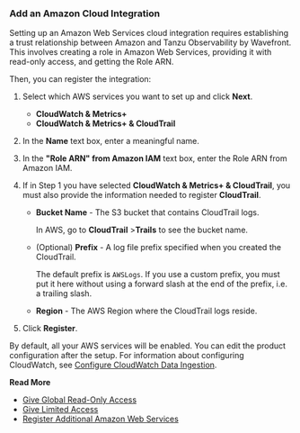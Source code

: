 ### Add an Amazon Cloud Integration

Setting up an Amazon Web Services cloud integration requires establishing a trust relationship between Amazon and Tanzu Observability by Wavefront. This involves creating a role in Amazon Web Services, providing it with read-only access, and getting the Role ARN.

Then, you can register the integration:

1. Select which AWS services you want to set up and click **Next**.
    * **CloudWatch & Metrics+**
    * **CloudWatch & Metrics+ & CloudTrail**
2. In the **Name** text box, enter a meaningful name.
3. In the **"Role ARN" from Amazon IAM** text box, enter the Role ARN from Amazon IAM.
4. If in Step 1 you have selected **CloudWatch & Metrics+ & CloudTrail**, you must also provide the information needed to register **CloudTrail**.

   * **Bucket Name** - The S3 bucket that contains CloudTrail logs. 
   
     In AWS, go to **CloudTrail** &gt;**Trails** to see the bucket name.
   
   * (Optional) **Prefix** - A log file prefix specified when you created the CloudTrail. 
   
     The default prefix is `AWSLogs`. If you use a custom prefix, you must put it here without using a forward slash at the end of the prefix, i.e. a trailing slash.
   
   * **Region** - The AWS Region where the CloudTrail logs reside.

4. Click **Register**.

By default, all your AWS services will be enabled. You can edit the product configuration after the setup. For information about configuring CloudWatch, see [Configure CloudWatch Data Ingestion](https://docs.wavefront.com/integrations_aws_metrics.html#configuring-cloudwatch-data-ingestion).

**Read More**<br />
* [Give Global Read-Only Access](https://docs.wavefront.com/integrations_aws_overview.html#give-read-only-access-to-your-amazon-account-and-get-the-role-arn)
* [Give Limited Access](https://docs.wavefront.com/integrations_aws_overview.html#giving-limited-access)
* [Register Additional Amazon Web Services](https://docs.wavefront.com/integrations_aws_overview.html#register-additional-amazon-web-services)
